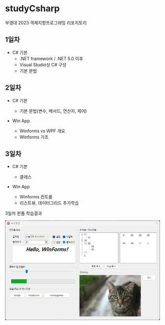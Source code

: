 # studyCsharp
부경대 2023 객체지향프로그래밍 리포지토리

## 1일차
- C# 기본
	- .NET framework / .NET 5.0 이후
	- Visual Studio상 C# 구성
	- 기본 문법
	
	
## 2일차
- C# 기본
	- 기본 문법(변수, 메서드, 연산자, 제어)
	
- Win App
	- Winforms vs WPF 개요
	- Winforms 기초
	
	
## 3일차
- C# 기본
	- 클래스

- Win App
	- Winforms 컨트롤
	- 리스트뷰, 데이터그리드 추가학습
	
	
	
3일차 윈폼 학습결과

<img src="https://raw.githubusercontent.com/sso-o22/studyCsharp/main/Images/winforms.png" width="700" />

